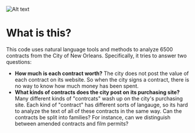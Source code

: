 ![Alt text]('https://s3-us-west-2.amazonaws.com/lensnola/images/Working.png')

# What is this?

This code uses natural language tools and methods to analyze 6500 contracts from the City of New Orleans. Specifically, it tries to answer two questions:

  -  **How much is each contract worth?** The city does not post the value of each contract on its website. So when the city signs a contract, there is no way to know how much money has been spent.  
  - **What kinds of contracts does the city post on its purchasing site?** Many different kinds of "contrcats" wash up on the city's purchasing site. Each kind of "contract" has different sorts of  langauge, so its hard to analyze the text of all of these contracts in the same way. Can the contracts be split into families? For instance, can we distinguish between amended contracts and film permits? 


